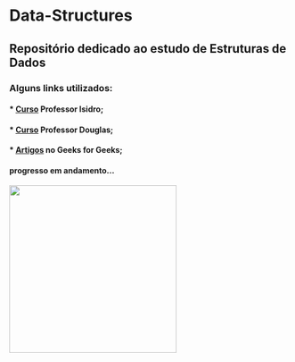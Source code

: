 # Data-Structures

## Repositório dedicado ao estudo de Estruturas de Dados 
### Alguns links utilizados:
#### * [Curso](https://youtu.be/RWzt0Wi52wo) Professor Isidro;
#### * [Curso](https://youtube.com/playlist?list=PLrOyM49ctTx_AMgNGQaic10qQJpTpXfn_) Professor Douglas;
#### * [Artigos](https://www.geeksforgeeks.org/data-structures/?ref=shm) no Geeks for Geeks;


#### progresso em andamento...

<img src="https://media0.giphy.com/media/xTk9ZvMnbIiIew7IpW/giphy.gif?cid=ecf05e474pal4ci8bx1tvqdrivu83ocbyp2qppganbfylqr6&rid=giphy.gif&ct=g" width="300">


